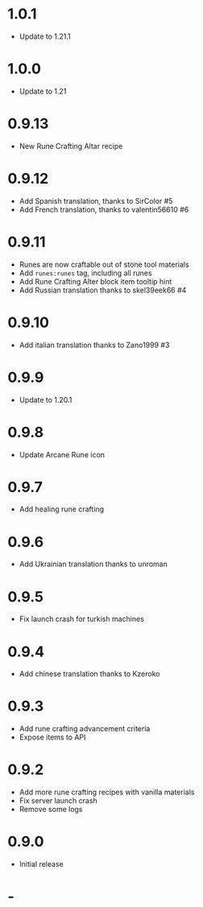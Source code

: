# 1.0.1

- Update to 1.21.1

# 1.0.0

- Update to 1.21

# 0.9.13

- New Rune Crafting Altar recipe

# 0.9.12

- Add Spanish translation, thanks to SirColor #5
- Add French translation, thanks to valentin56610 #6

# 0.9.11

- Runes are now craftable out of stone tool materials
- Add `runes:runes` tag, including all runes
- Add Rune Crafting Alter block item tooltip hint
- Add Russian translation thanks to skel39eek66 #4

# 0.9.10

- Add italian translation thanks to Zano1999 #3

# 0.9.9

- Update to 1.20.1

# 0.9.8

- Update Arcane Rune icon

# 0.9.7

- Add healing rune crafting

# 0.9.6

- Add Ukrainian translation thanks to unroman

# 0.9.5
- Fix launch crash for turkish machines

# 0.9.4
- Add chinese translation thanks to Kzeroko

# 0.9.3
- Add rune crafting advancement criteria
- Expose items to API

# 0.9.2
- Add more rune crafting recipes with vanilla materials
- Fix server launch crash
- Remove some logs

# 0.9.0
- Initial release

# -